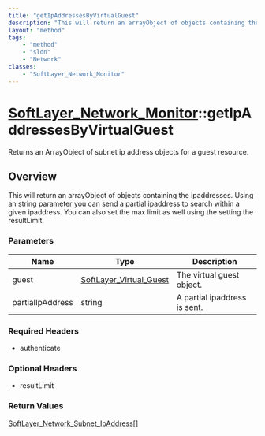 ```yaml
---
title: "getIpAddressesByVirtualGuest"
description: "This will return an arrayObject of objects containing the ipaddresses.  Using an string parameter you can send a partial... "
layout: "method"
tags:
    - "method"
    - "sldn"
    - "Network"
classes:
    - "SoftLayer_Network_Monitor"
---
```

# [SoftLayer_Network_Monitor](/reference/services/SoftLayer_Network_Monitor)::getIpAddressesByVirtualGuest

Returns an ArrayObject of subnet ip address objects for a guest resource.


## Overview 
This will return an arrayObject of objects containing the ipaddresses.  Using an string parameter you can send a partial ipaddress to search within a given ipaddress.  You can also set the max limit as well using the setting the resultLimit. 

### Parameters 
|Name | Type | Description |
| --- | --- | --- |
|guest| <a href='/reference/datatypes/SoftLayer_Virtual_Guest'>SoftLayer_Virtual_Guest </a>| The virtual guest object.|
|partialIpAddress| string| A partial ipaddress is sent.|


### Required Headers
* authenticate

### Optional Headers
* resultLimit

### Return Values
<a href='/reference/datatypes/SoftLayer_Network_Subnet_IpAddress'>SoftLayer_Network_Subnet_IpAddress[] </a>

